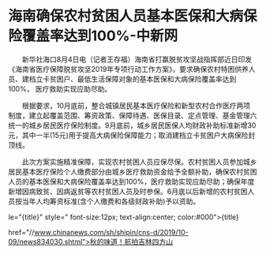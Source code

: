 # 海南确保农村贫困人员基本医保和大病保险覆盖率达到100%-中新网

　　新华社海口8月4日电（记者王存福）海南省打赢脱贫攻坚战指挥部近日印发《海南省医疗保障脱贫攻坚2019年专项行动工作方案》，要求确保农村特困供养人员、建档立卡贫困户、最低生活保障对象的基本医保和大病保险覆盖率达到100%， 医疗救助实现应助尽助。

　　根据要求，10月底前，整合城镇居民基本医疗保险和新型农村合作医疗两项制度，建立起覆盖范围、筹资政策、保障待遇、医保目录、定点管理、基金管理六统一的城乡居民医疗保险制度。9月底前，城乡居民医保人均财政补助标准新增30元，其中一半(15元)用于提高大病保险保障能力；取消建档立卡贫困户大病保险封顶线。

　　此次方案实施精准保障，实现农村贫困人员应保尽保。农村贫困人员参加城乡居民基本医疗保险个人缴费部分由城乡医疗救助资金给予全额补助，确保农村贫困人员的基本医保和大病保险覆盖率达到100%，医疗救助实现应助尽助；确保年度新增因病致贫、因病返贫等农村贫困人员及时参保。6月底以后新增的农村贫困人员按当年人均筹资标准(含个人缴费和各级财政补助)予以资助。

le="{title}" style=" font-size:12px; text-align:center; color:#000">{title}

href="//www.chinanews.com/sh/shipin/cns-d/2019/10-09/news834030.shtml">秋的味道！航拍吉林四方山
